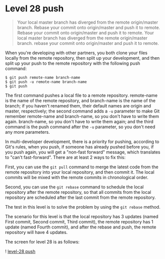 
# Level 28 push

> Your local master branch has diverged from the remote origin/master branch. Rebase your commit onto origin/master and push it to remote.
>Rebase your commit onto origin/master and push it to remote. 
> Your local master branch has diverged from the remote origin/master branch. rebase your commit onto origin/master and push it to remote.

When you're developing with other partners, you both clone your files locally from the remote repository, then split up your development, and then split up your push to the remote repository with the following push command:

```
$ git push remote-name branch-name
$ git push -u remote-name branch-name
$ git push
```

The first command pushes a local file to a remote repository. remote-name is the name of the remote repository, and branch-name is the name of the branch; if you haven't renamed them, their default names are origin and master, respectively; the second command adds a `-u` parameter to make Git remember remote-name and branch-name, so you don't have to write them again. branch-name, so you don't have to write them again; and the third command is the push command after the `-u` parameter, so you don't need any more parameters.

In multi-developer development, there is a priority for pushing, according to Git's rules, when you push, if someone has already pushed before you, if you push again, you will get a "non-fast forward" message, which translates to "can't fast-forward". There are at least 2 ways to fix this:

First, you can use the `git pull` command to merge the latest code from the remote repository into your local repository, and then commit it. The local commits will be mixed with the remote commits in chronological order.

Second, you can use the `git rebase` command to schedule the local repository after the remote repository, so that all commits from the local repository are scheduled after the last commit from the remote repository.

The test in this level is to solve the problem by using the `git rebase` method.

The scenario for this level is that the local repository has 3 updates (named First commit, Second commit, Third commit), the remote repository has 1 update (named Fourth commit), and after the rebase and push, the remote repository will have 4 updates.

The screen for level 28 is as follows:

! [level-28 push](images/level-28-push.png)
